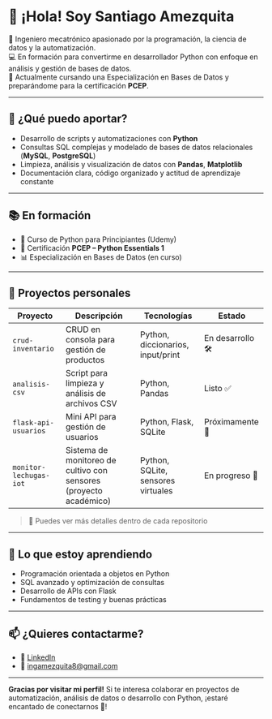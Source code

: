 # 👋 ¡Hola! Soy Santiago Amezquita

🎯 Ingeniero mecatrónico apasionado por la programación, la ciencia de datos y la automatización.  
💻 En formación para convertirme en desarrollador Python con enfoque en análisis y gestión de bases de datos.  
🚀 Actualmente cursando una Especialización en Bases de Datos y preparándome para la certificación **PCEP**.

---

## 💼 ¿Qué puedo aportar?
- Desarrollo de scripts y automatizaciones con **Python**
- Consultas SQL complejas y modelado de bases de datos relacionales (**MySQL**, **PostgreSQL**)
- Limpieza, análisis y visualización de datos con **Pandas**, **Matplotlib**
- Documentación clara, código organizado y actitud de aprendizaje constante

---

## 📚 En formación
- 📘 Curso de Python para Principiantes (Udemy)
- 🧠 Certificación **PCEP – Python Essentials 1**
- 📊 Especialización en Bases de Datos (en curso)

---

## 🔨 Proyectos personales

| Proyecto | Descripción | Tecnologías | Estado |
|---------|-------------|-------------|--------|
| `crud-inventario` | CRUD en consola para gestión de productos | Python, diccionarios, input/print | En desarrollo 🛠️ |
| `analisis-csv` | Script para limpieza y análisis de archivos CSV | Python, Pandas | Listo ✅ |
| `flask-api-usuarios` | Mini API para gestión de usuarios | Python, Flask, SQLite | Próximamente 🚧 |
| `monitor-lechugas-iot` | Sistema de monitoreo de cultivo con sensores (proyecto académico) | Python, SQLite, sensores virtuales | En progreso 🌱 |

> 📁 Puedes ver más detalles dentro de cada repositorio

---

## 🧠 Lo que estoy aprendiendo
- Programación orientada a objetos en Python
- SQL avanzado y optimización de consultas
- Desarrollo de APIs con Flask
- Fundamentos de testing y buenas prácticas

---

## 📫 ¿Quieres contactarme?

- 💼 [LinkedIn](www.linkedin.com/in/santiagoamezquitapulido)
- 📧 ingamezquita8@gmail.com


---

**Gracias por visitar mi perfil!** Si te interesa colaborar en proyectos de automatización, análisis de datos o desarrollo con Python, ¡estaré encantado de conectarnos 🙌!

